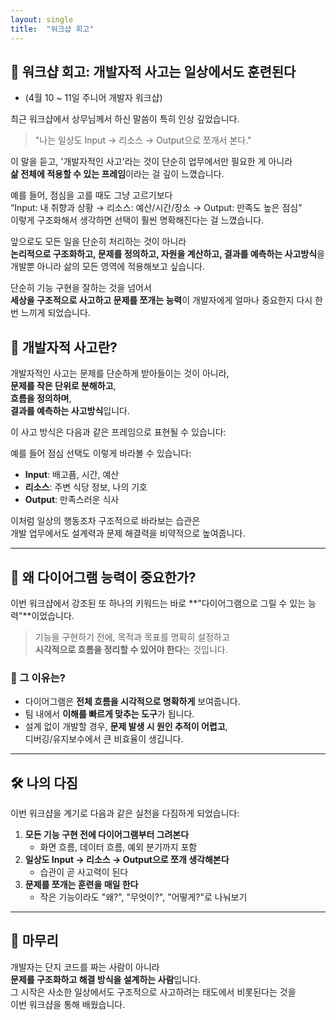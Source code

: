 ```yaml
---
layout: single
title:  "워크샵 회고"
---
```

## 💬 워크샵 회고: 개발자적 사고는 일상에서도 훈련된다

- (4월 10 ~ 11일 주니어 개발자 워크샵)

최근 워크샵에서 상무님께서 하신 말씀이 특히 인상 깊었습니다.

> "나는 일상도 Input → 리소스 → Output으로 쪼개서 본다."

이 말을 듣고, '개발자적인 사고'라는 것이 단순히 업무에서만 필요한 게 아니라  
**삶 전체에 적용할 수 있는 프레임**이라는 걸 깊이 느꼈습니다.

예를 들어, 점심을 고를 때도 그냥 고르기보다  
“Input: 내 취향과 상황 → 리소스: 예산/시간/장소 → Output: 만족도 높은 점심”  
이렇게 구조화해서 생각하면 선택이 훨씬 명확해진다는 걸 느꼈습니다.

앞으로도 모든 일을 단순히 처리하는 것이 아니라  
**논리적으로 구조화하고, 문제를 정의하고, 자원을 계산하고, 결과를 예측하는 사고방식**을  
개발뿐 아니라 삶의 모든 영역에 적용해보고 싶습니다.

단순히 기능 구현을 잘하는 것을 넘어서  
**세상을 구조적으로 사고하고 문제를 쪼개는 능력**이 개발자에게 얼마나 중요한지 다시 한 번 느끼게 되었습니다.

## 🧠 개발자적 사고란?

개발자적인 사고는 문제를 단순하게 받아들이는 것이 아니라,  
**문제를 작은 단위로 분해하고**,  
**흐름을 정의하며**,  
**결과를 예측하는 사고방식**입니다.

이 사고 방식은 다음과 같은 프레임으로 표현될 수 있습니다:


예를 들어 점심 선택도 이렇게 바라볼 수 있습니다:

- **Input**: 배고픔, 시간, 예산  
- **리소스**: 주변 식당 정보, 나의 기호  
- **Output**: 만족스러운 식사

이처럼 일상의 행동조차 구조적으로 바라보는 습관은  
개발 업무에서도 설계력과 문제 해결력을 비약적으로 높여줍니다.

---

## 🧩 왜 다이어그램 능력이 중요한가?

이번 워크샵에서 강조된 또 하나의 키워드는 바로 **"다이어그램으로 그릴 수 있는 능력"**이었습니다.

> 기능을 구현하기 전에, 목적과 목표를 명확히 설정하고  
> **시각적으로 흐름을 정리할 수 있어야 한다**는 것입니다.

### 🎯 그 이유는?

- 다이어그램은 **전체 흐름을 시각적으로 명확하게** 보여줍니다.
- 팀 내에서 **이해를 빠르게 맞추는 도구**가 됩니다.
- 설계 없이 개발할 경우, **문제 발생 시 원인 추적이 어렵고**,  
  디버깅/유지보수에서 큰 비효율이 생깁니다.

---

## 🛠️ 나의 다짐

이번 워크샵을 계기로 다음과 같은 실천을 다짐하게 되었습니다:

1. **모든 기능 구현 전에 다이어그램부터 그려본다**  
   - 화면 흐름, 데이터 흐름, 예외 분기까지 포함  
2. **일상도 Input → 리소스 → Output으로 쪼개 생각해본다**  
   - 습관이 곧 사고력이 된다  
3. **문제를 쪼개는 훈련을 매일 한다**  
   - 작은 기능이라도 "왜?", "무엇이?", "어떻게?"로 나눠보기

---

## 📌 마무리

개발자는 단지 코드를 짜는 사람이 아니라  
**문제를 구조화하고 해결 방식을 설계하는 사람**입니다.  
그 시작은 사소한 일상에서도 구조적으로 사고하려는 태도에서 비롯된다는 것을  
이번 워크샵을 통해 배웠습니다.
